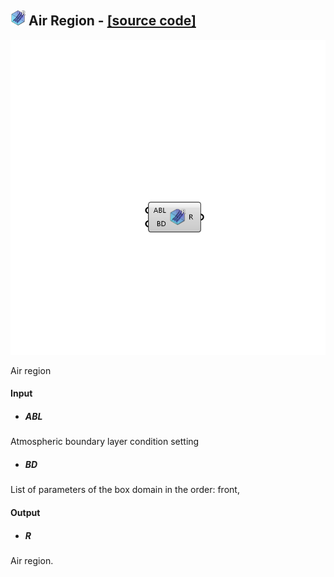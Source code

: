 ## ![](../images/icons/Air_Region.png) Air Region - [[source code]](https://github.com/Eddy3D-Dev/Eddy3D-UMCF/blob/release/UMCF/CMP/Air/AirRegionCMP.cs)

![](../images/components/Air_Region.png)

Air region

#### Input
* ##### ABL
Atmospheric boundary layer condition setting
* ##### BD
List of parameters of the box domain in the order: front, 

#### Output
* ##### R
Air region.